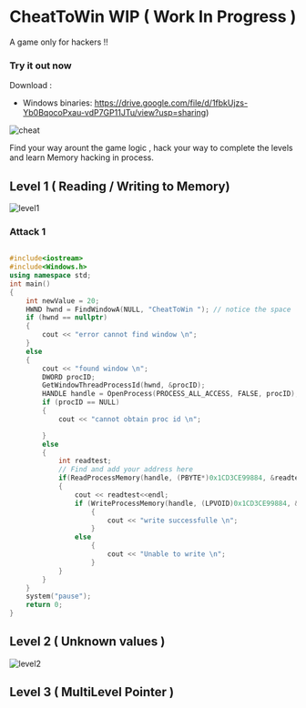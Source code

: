 # CheatToWin WIP ( Work In Progress )
A game only for hackers !!

### Try it out now 
Download :
- Windows binaries: https://drive.google.com/file/d/1fbkUjzs-Yb0BqocoPxau-vdP7GP11JTu/view?usp=sharing)

![cheat](https://github.com/hackertron/CheatToWin/blob/dev/cheat.gif?raw=true)


Find your way arount the game logic , hack your way to complete the levels and learn Memory hacking in process.

## Level 1 ( Reading / Writing to Memory) 

![level1](https://raw.githubusercontent.com/hackertron/CheatToWin/dev/level1.PNG)

### Attack 1 
``` C++

#include<iostream>
#include<Windows.h>
using namespace std;
int main()
{
	int newValue = 20;
	HWND hwnd = FindWindowA(NULL, "CheatToWin "); // notice the space
	if (hwnd == nullptr)
	{
		cout << "error cannot find window \n";
	}
	else
	{
		cout << "found window \n";
		DWORD procID;
		GetWindowThreadProcessId(hwnd, &procID);
		HANDLE handle = OpenProcess(PROCESS_ALL_ACCESS, FALSE, procID);
		if (procID == NULL)
		{
			cout << "cannot obtain proc id \n";

		}
		else
		{
			int readtest;
			// Find and add your address here 
			if(ReadProcessMemory(handle, (PBYTE*)0x1CD3CE99884, &readtest, sizeof(int), 0))
			{
				cout << readtest<<endl;
				if (WriteProcessMemory(handle, (LPVOID)0x1CD3CE99884, &newValue, sizeof(newValue), 0))				
					{
						cout << "write successfulle \n";
					}
				else
					{
						cout << "Unable to write \n";
					}
			}
		}
	}
	system("pause");
	return 0;
}

```
## Level 2 ( Unknown values )

![level2](https://raw.githubusercontent.com/hackertron/CheatToWin/dev/level2.PNG)

## Level 3 	( MultiLevel Pointer )


